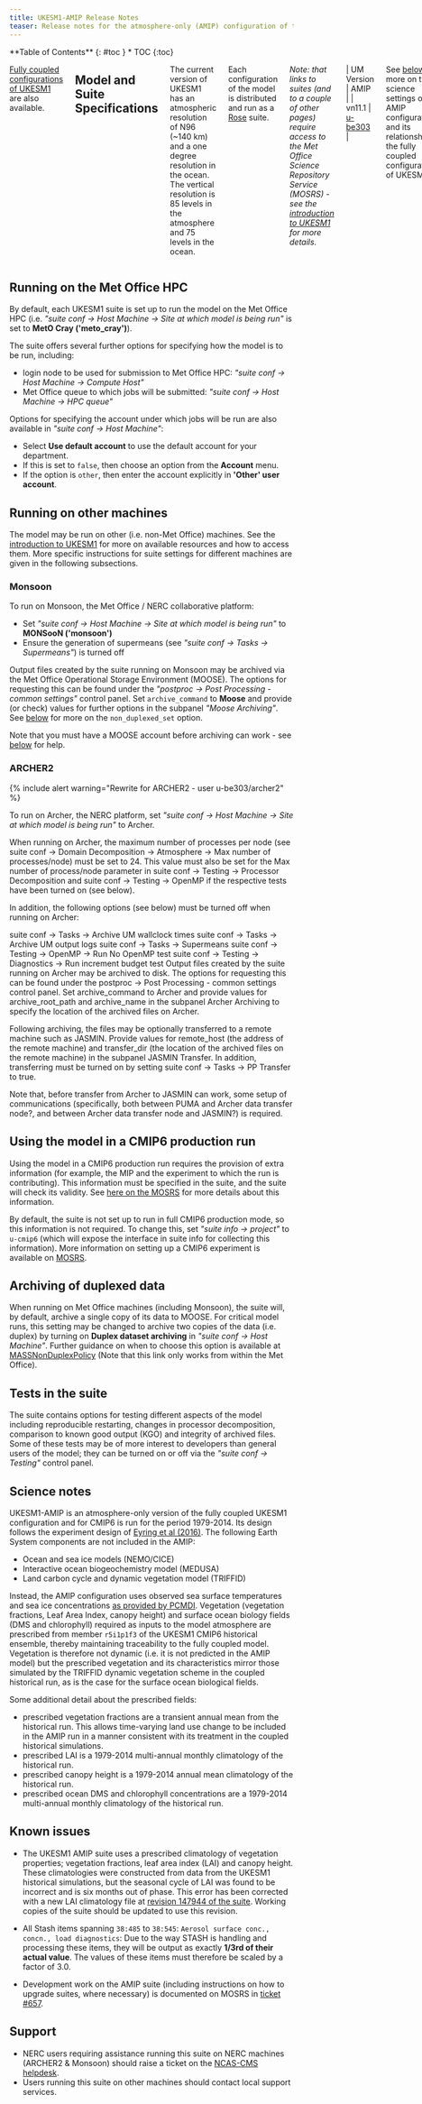 ```yaml
---
title: UKESM1-AMIP Release Notes
teaser: Release notes for the atmosphere-only (AMIP) configuration of the UK Earth System Model (UKESM1).  
---
```

<div class="row">
<div class="medium-4 medium-push-8 columns" markdown="1">
<div class="panel radius" markdown="1">
**Table of Contents**
{: #toc }
*  TOC
{:toc}
</div><!-- /.panel -->
</div><!-- /.medium-4 -->

<div class="medium-8 medium-pull-4 columns" markdown="1">

[Fully coupled configurations of UKESM1](/unified-model/configurations/ukesm/relnotes-1.0/coupled) are also available.

## Model and Suite Specifications

The current version of UKESM1 has an atmospheric resolution of N96 (~140 km) and a one degree resolution in the ocean. The vertical resolution is 85 levels in the atmosphere and 75 levels in the ocean.

Each configuration of the model is distributed and run as a [Rose](#TODO) suite.

*Note: that links to suites (and to a couple of other pages) require access to the Met Office Science Repository Service (MOSRS) - see the [introduction to UKESM1](/unified-model/configurations/ukesm) for more details.*

| UM Version | AMIP |
| vn11.1 | [u-be303](https://code.metoffice.gov.uk/trac/roses-u/browser/b/e/3/0/3/trunk) |

See [below](#science-notes) for more on the science settings of the AMIP configuration, and its relationship to the fully coupled configurations of UKESM1.

</div><!-- /.medium-8.columns -->
</div><!-- /.row -->

## Running on the Met Office HPC
By default, each UKESM1 suite is set up to run the model on the Met Office HPC (i.e. *"suite conf -> Host Machine -> Site at which model is being run"* is set to **MetO Cray ('meto_cray')**).

The suite offers several further options for specifying how the model is to be run, including:

* login node to be used for submission to Met Office HPC: *"suite conf -> Host Machine -> Compute Host"*
* Met Office queue to which jobs will be submitted: *"suite conf -> Host Machine -> HPC queue"*

Options for specifying the account under which jobs will be run are also available in *"suite conf -> Host Machine"*:

* Select **Use default account** to use the default account for your department.
* If this is set to `false`, then choose an option from the **Account** menu.
* If the option is `other`, then enter the account explicitly in **'Other' user account**.

## Running on other machines
The model may be run on other (i.e. non-Met Office) machines. See the [introduction to UKESM1](/unified-model/configurations/ukesm) for more on available resources and how to access them. More specific instructions for suite settings for different machines are given in the following subsections.

### Monsoon
To run on Monsoon, the Met Office / NERC collaborative platform:
 * Set *"suite conf -> Host Machine -> Site at which model is being run"* to **MONSooN ('monsoon')**
 * Ensure the generation of supermeans (see *"suite conf -> Tasks -> Supermeans"*) is turned off

Output files created by the suite running on Monsoon may be archived via the Met Office Operational Storage Environment (MOOSE). The options for requesting this can be found under the *"postproc -> Post Processing - common settings"* control panel. Set `archive_command` to **Moose** and provide (or check) values for further options in the subpanel *"Moose Archiving"*. See [below](#TODO) for more on the `non_duplexed_set` option.

Note that you must have a MOOSE account before archiving can work - see [below](#TODO) for help.

### ARCHER2

{% include alert warning="Rewrite for ARCHER2 - user u-be303/archer2" %}

To run on Archer, the NERC platform, set *"suite conf -> Host Machine -> Site at which model is being run"* to Archer.

When running on Archer, the maximum number of processes per node (see suite conf -> Domain Decomposition -> Atmosphere -> Max number of processes/node) must be set to 24. This value must also be set for the Max number of process/node parameter in suite conf -> Testing -> Processor Decomposition and suite conf -> Testing -> OpenMP if the respective tests have been turned on (see below).

In addition, the following options (see below) must be turned off when running on Archer:

suite conf -> Tasks -> Archive UM wallclock times
suite conf -> Tasks -> Archive UM output logs
suite conf -> Tasks -> Supermeans
suite conf -> Testing -> OpenMP -> Run No OpenMP test
suite conf -> Testing -> Diagnostics -> Run increment budget test
Output files created by the suite running on Archer may be archived to disk. The options for requesting this can be found under the postproc -> Post Processing - common settings control panel. Set archive_command to Archer and provide values for archive_root_path and archive_name in the subpanel Archer Archiving to specify the location of the archived files on Archer.

Following archiving, the files may be optionally transferred to a remote machine such as JASMIN. Provide values for remote_host (the address of the remote machine) and transfer_dir (the location of the archived files on the remote machine) in the subpanel JASMIN Transfer. In addition, transferring must be turned on by setting suite conf -> Tasks -> PP Transfer to true.

Note that, before transfer from Archer to JASMIN can work, some setup of communications (specifically, both between PUMA and Archer data transfer node?, and between Archer data transfer node and JASMIN?) is required.

## Using the model in a CMIP6 production run
Using the model in a CMIP6 production run requires the provision of extra information (for example, the MIP and the experiment to which the run is contributing). This information must be specified in the suite, and the suite will check its validity. See ​[here on the MOSRS](https://code.metoffice.gov.uk/trac/ukcmip6/wiki/ExperimentGuidance) for more details about this information.

By default, the suite is not set up to run in full CMIP6 production mode, so this information is not required. To change this, set *"suite info -> project"* to `u-cmip6` (which will expose the interface in suite info for collecting this information). More information on setting up a CMIP6 experiment is available ​on [MOSRS](https://code.metoffice.gov.uk/trac/ukcmip6/wiki/ExperimentGuidance).

## Archiving of duplexed data
When running on Met Office machines (including Monsoon), the suite will, by default, archive a single copy of its data to MOOSE. For critical model runs, this setting may be changed to archive two copies of the data (i.e. duplex) by turning on **Duplex dataset archiving** in *"suite conf -> Host Machine"*. Further guidance on when to choose this option is available at ​[MASSNonDuplexPolicy](http://www-twiki/Main/MassNonDuplexPolicy) (Note that this link only works from within the Met Office).

## Tests in the suite
The suite contains options for testing different aspects of the model including reproducible restarting, changes in processor decomposition, comparison to known good output (KGO) and integrity of archived files. Some of these tests may be of more interest to developers than general users of the model; they can be turned on or off via the *"suite conf -> Testing"* control panel.

## Science notes
UKESM1-AMIP is an atmosphere-only version of the fully coupled UKESM1 configuration and for CMIP6 is run for the period 1979-2014. Its design follows the experiment design of ​[Eyring et al (2016)](https://gmd.copernicus.org/articles/9/1937/2016/). The following Earth System components are not included in the AMIP:

* Ocean and sea ice models (NEMO/CICE)
* Interactive ocean biogeochemistry model (MEDUSA)
* Land carbon cycle and dynamic vegetation model (TRIFFID)

Instead, the AMIP configuration uses observed sea surface temperatures and sea ice concentrations ​[as provided by PCMDI](https://pcmdi.llnl.gov/mips/amip/). Vegetation (vegetation fractions, Leaf Area Index, canopy height) and surface ocean biology fields (DMS and chlorophyll) required as inputs to the model atmosphere are prescribed from member `r5i1p1f3` of the UKESM1 CMIP6 historical ensemble, thereby maintaining traceability to the fully coupled model. Vegetation is therefore not dynamic (i.e. it is not predicted in the AMIP model) but the prescribed vegetation and its characteristics mirror those simulated by the TRIFFID dynamic vegetation scheme in the coupled historical run, as is the case for the surface ocean biological fields.

Some additional detail about the prescribed fields:

* prescribed vegetation fractions are a transient annual mean from the historical run. This allows time-varying land use change to be included in the AMIP run in a manner consistent with its treatment in the coupled historical simulations.
* prescribed LAI is a 1979-2014 multi-annual monthly climatology of the historical run.
* prescribed canopy height is a 1979-2014 annual mean climatology of the historical run.
* prescribed ocean DMS and chlorophyll concentrations are a 1979-2014 multi-annual monthly climatology of the historical run.

## Known issues
* The UKESM1 AMIP suite uses a prescribed climatology of vegetation properties; vegetation fractions, leaf area index (LAI) and canopy height. These climatologies were constructed from data from the UKESM1 historical simulations, but the seasonal cycle of LAI was found to be incorrect and is six months out of phase. This error has been corrected with a new LAI climatology file at [​revision 147944 of the suite](https://code.metoffice.gov.uk/trac/roses-u/browser/b/e/3/0/3/trunk?rev=147944). Working copies of the suite should be updated to use this revision.

* All Stash items spanning `38:485` to `38:545`: `Aerosol surface conc., concn., load diagnostics`: Due to the way STASH is handling and processing these items, they will be output as exactly **1/3rd of their actual value**. The values of these items must therefore be scaled by a factor of 3.0.

* Development work on the AMIP suite (including instructions on how to upgrade suites, where necessary) is documented on  MOSRS in [ticket #657](https://code.metoffice.gov.uk/trac/UKESM/ticket/657).

## Support
* NERC users requiring assistance running this suite on NERC machines (ARCHER2 & Monsoon) should raise a ticket on the [NCAS-CMS helpdesk](https://cms-helpdesk.ncas.ac.uk).
* Users running this suite on other machines should contact local support services.

